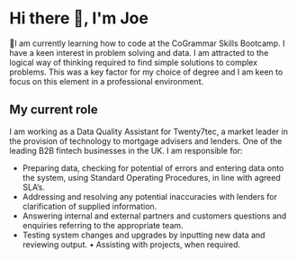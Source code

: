 # Hi there 👋, I'm Joe
🌱I am currently learning how to code at the CoGrammar Skills Bootcamp. 
I have a keen interest in problem solving and data. I am attracted to the logical way of thinking required to find simple solutions to complex problems. This was a key factor for my choice of degree and I am keen to focus on this element in a professional environment. 

## My current role
I am working as a Data Quality Assistant for Twenty7tec, a market leader in the provision of technology to mortgage advisers and lenders. One of the leading B2B fintech 
businesses in the UK.
I am responsible for:
- Preparing data, checking for potential of errors and entering data onto the system, using Standard Operating 
Procedures, in line with agreed SLA’s.
- Addressing and resolving any potential inaccuracies with lenders for clarification of supplied information.
- Answering internal and external partners and customers questions and enquiries referring to the appropriate 
team.
- Testing system changes and upgrades by inputting new data and reviewing output.
• Assisting with projects, when required.

<!--
**josephmlim/josephmlim** is a ✨ _special_ ✨ repository because its `README.md` (this file) appears on your GitHub profile.

Here are some ideas to get you started:

- 🔭 I’m currently working on ...
- 🌱 I’m currently learning ...
- 👯 I’m looking to collaborate on ...
- 🤔 I’m looking for help with ...
- 💬 Ask me about ...
- 📫 How to reach me: ...
- 😄 Pronouns: ...
- ⚡ Fun fact: ...
-->
